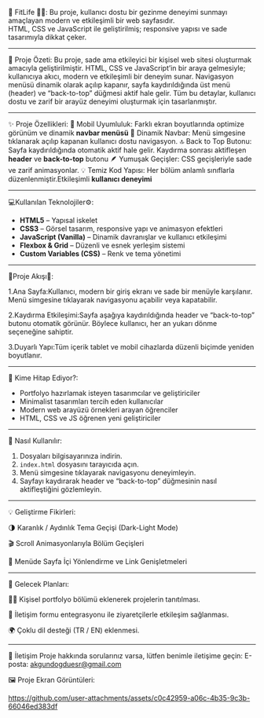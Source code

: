 
 💪 FitLife 🧘‍♀️:
Bu proje, kullanıcı dostu bir gezinme deneyimi sunmayı amaçlayan modern ve etkileşimli bir web sayfasıdır.  
HTML, CSS ve JavaScript ile geliştirilmiş; responsive yapısı ve sade tasarımıyla dikkat çeker.

---

🚀 Proje Özeti:
Bu proje, sade ama etkileyici bir kişisel web sitesi oluşturmak amacıyla geliştirilmiştir.
HTML, CSS ve JavaScript’in bir araya gelmesiyle; kullanıcıya akıcı, modern ve etkileşimli bir deneyim sunar.
Navigasyon menüsü dinamik olarak açılıp kapanır, sayfa kaydırıldığında üst menü (header) ve “back-to-top” düğmesi aktif hale gelir.
Tüm bu detaylar, kullanıcı dostu ve zarif bir arayüz deneyimi oluşturmak için tasarlanmıştır.

---

✨ Proje Özellikleri:
📱 Mobil Uyumluluk: Farklı ekran boyutlarında optimize görünüm ve dinamik **navbar menüsü**
🍔 Dinamik Navbar: Menü simgesine tıklanarak açılıp kapanan kullanıcı dostu navigasyon.
🔝 Back to Top Butonu: Sayfa kaydırıldığında otomatik aktif hale gelir. Kaydırma sonrası aktifleşen **header** ve **back-to-top** butonu
🪶 Yumuşak Geçişler: CSS geçişleriyle sade ve zarif animasyonlar.
💡 Temiz Kod Yapısı: Her bölüm anlamlı sınıflarla düzenlenmiştir.Etkileşimli **kullanıcı deneyimi**

---

💻Kullanılan Teknolojiler⚙️:

- **HTML5** – Yapısal iskelet
- **CSS3** – Görsel tasarım, responsive yapı ve animasyon efektleri
- **JavaScript (Vanilla)** – Dinamik davranışlar ve kullanıcı etkileşimi
- **Flexbox & Grid** – Düzenli ve esnek yerleşim sistemi
- **Custom Variables (CSS)** – Renk ve tema yönetimi

---

🔄Proje Akışı📲:

1.Ana Sayfa:Kullanıcı, modern bir giriş ekranı ve sade bir menüyle karşılanır.
Menü simgesine tıklayarak navigasyonu açabilir veya kapatabilir.

2.Kaydırma Etkileşimi:Sayfa aşağıya kaydırıldığında header ve “back-to-top” butonu otomatik görünür.
Böylece kullanıcı, her an yukarı dönme seçeneğine sahiptir.

3.Duyarlı Yapı:Tüm içerik tablet ve mobil cihazlarda düzenli biçimde yeniden boyutlanır.

----

👥 Kime Hitap Ediyor?:

- Portfolyo hazırlamak isteyen tasarımcılar ve geliştiriciler  
- Minimalist tasarımları tercih eden kullanıcılar  
- Modern web arayüzü örnekleri arayan öğrenciler  
- HTML, CSS ve JS öğrenen yeni geliştiriciler  

---

🚀 Nasıl Kullanılır:

1. Dosyaları bilgisayarınıza indirin.  
2. `index.html` dosyasını tarayıcıda açın.  
3. Menü simgesine tıklayarak navigasyonu deneyimleyin.  
4. Sayfayı kaydırarak header ve “back-to-top” düğmesinin nasıl aktifleştiğini gözlemleyin.  

---

💡 Geliştirme Fikirleri:

🌗 Karanlık / Aydınlık Tema Geçişi (Dark-Light Mode)

🎬 Scroll Animasyonlarıyla Bölüm Geçişleri

🔗 Menüde Sayfa İçi Yönlendirme ve Link Genişletmeleri

---

📅 Gelecek Planları:

👩‍🎨 Kişisel portfolyo bölümü eklenerek projelerin tanıtılması.

💬 İletişim formu entegrasyonu ile ziyaretçilerle etkileşim sağlanması.

🌍 Çoklu dil desteği (TR / EN) eklenmesi.

---

💬 İletişim Proje hakkında sorularınız varsa, lütfen benimle iletişime geçin: E-posta: akgundogduesr@gmail.com 

🖼️ Proje Ekran Görüntüleri:



https://github.com/user-attachments/assets/c0c42959-a06c-4b35-9c3b-66046ed383df



